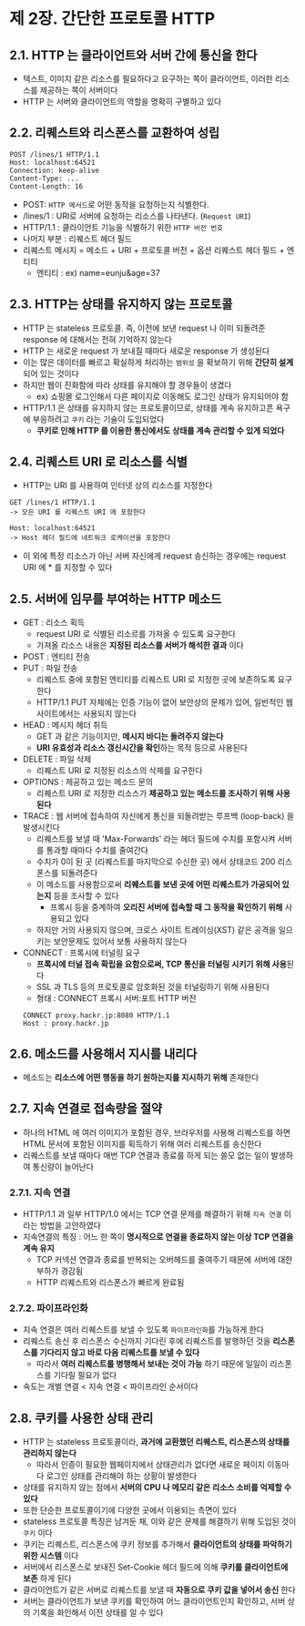 # 제 2장. 간단한 프로토콜 HTTP
## 2.1. HTTP 는 클라이언트와 서버 간에 통신을 한다
- 텍스트, 이미지 같은 리소스를 필요하다고 요구하는 쪽이 클라이언트, 이러한 리소스를 제공하는 쪽이 서버이다
- HTTP 는 서버와 클라이언트의 역할을 명확히 구별하고 있다

## 2.2. 리퀘스트와 리스폰스를 교환하여 성립
```http
POST /lines/1 HTTP/1.1
Host: localhost:64521
Connection: keep-alive
Content-Type: ...
Content-Length: 16
```
- POST: `HTTP 메서드`로 어떤 동작을 요청하는지 식별한다.
- /lines/1 : URI로 서버에 요청하는 리소스를 나타낸다. (`Request URI`)
- HTTP/1.1 : 클라이언트 기능을 식별하기 위한 `HTTP 버전 번호`
- 나머지 부분 : 리퀘스트 헤더 필드
- 리퀘스트 메시지 = 메소드 + URI + 프로토콜 버전 + 옵션 리퀘스트 헤더 필드 + 엔티티
  - 엔티티 : ex) name=eunju&age=37

## 2.3. HTTP는 상태를 유지하지 않는 프로토콜
- HTTP 는 stateless 프로토콜. 즉, 이전에 보낸 request 나 이미 되돌려준 response 에 대해서는 전혀 기억하지 않는다
- HTTP 는 새로운 request 가 보내질 때마다 새로운 response 가 생성된다
- 이는 많은 데이터를 빠르고 확실하게 처리하는 `범위성` 을 확보하기 위해 **간단히 설계** 되어 있는 것이다
- 하지만 웹이 진화함에 따라 상태를 유지해야 할 경우들이 생겼다
  - ex) 쇼핑몰 로그인해서 다른 페이지로 이동해도 로그인 상태가 유지되어야 함
- HTTP/1.1 은 상태를 유지하지 않는 프로토콜이므로, 상태를 계속 유지하고픈 욕구에 부응하려고 `쿠키` 라는 기술이 도입되었다
  - **쿠키로 인해 HTTP 를 이용한 통신에서도 상태를 계속 관리할 수 있게 되었다**

## 2.4. 리퀘스트 URI 로 리소스를 식별
- HTTP는 URI 를 사용하여 인터넷 상의 리소스를 지정한다
```http
GET /lines/1 HTTP/1.1 
-> 모든 URI 를 리퀘스트 URI 에 포함한다

Host: localhost:64521
-> Host 헤더 필드에 네트워크 로케이션을 포함한다
```
- 이 외에 특정 리소스가 아닌 서버 자신에게 request 송신하는 경우에는 request URI 에 * 를 지정할 수 있다

## 2.5. 서버에 임무를 부여하는 HTTP 메소드
- GET : 리소스 획득
  - request URI 로 식별된 리소르를 가져올 수 있도록 요구한다
  - 가져올 리소스 내용은 **지정된 리소스를 서버가 해석한 결과** 이다
- POST : 엔티티 전송
- PUT : 파일 전송
  - 리퀘스트 중에 포함된 엔티티를 리퀘스트 URI 로 지정한 곳에 보존하도록 요구한다
  - HTTP/1.1 PUT 자체에는 인증 기능이 없어 보안상의 문제가 있어, 일반적인 웹사이트에서는 사용되지 않는다
- HEAD : 메시지 헤더 취득
  - GET 과 같은 기능이지만, **메시지 바디는 돌려주지 않는다**
  - **URI 유효성과 리소스 갱신시간을 확인**하는 목적 등으로 사용된다
- DELETE : 파일 삭제
  - 리퀘스트 URI 로 지정된 리소스의 삭제를 요구한다
- OPTIONS : 제공하고 있는 메소드 문의
  - 리퀘스트 URI 로 지정한 리소스가 **제공하고 있는 메소드를 조사하기 위해 사용된다**
- TRACE : 웹 서버에 접속하여 자신에게 통신을 되돌려받는 루프백 (loop-back) 을 발생시킨다
  - 리퀘스트를 보낼 때 'Max-Forwards' 라는 헤더 필드에 수치를 포함시켜 서버를 통과할 때마다 수치를 줄여간다
  - 수치가 0이 된 곳 (리퀘스트를 마지막으로 수신한 곳) 에서 상태코드 200 리스폰스를 되돌려준다
  - 이 메소드를 사용함으로써 **리퀘스트를 보낸 곳에 어떤 리퀘스트가 가공되어 있는지** 등을 조사할 수 있다
    - 프록시 등을 중계하여 **오리진 서버에 접속할 때 그 동작을 확인하기 위해** 사용되고 있다
  - 하지만 거의 사용되지 않으며, 크로스 사이트 트레이싱(XST) 같은 공격을 일으키는 보안문제도 있어서 보통 사용하지 않는다
- CONNECT : 프록시에 터널링 요구
  - **프록시에 터널 접속 확립을 요함으로써, TCP 통신을 터널링 시키기 위해 사용**된다
  - SSL 과 TLS 등의 프로토콜로 암호화된 것을 터널링하기 위해 사용된다
  - 형태 : CONNECT 프록시 서버:포트 HTTP 버전
  ```http
  CONNECT proxy.hackr.jp:8080 HTTP/1.1
  Host : proxy.hackr.jp
  ```

## 2.6. 메소드를 사용해서 지시를 내리다
- 메소드는 **리소스에 어떤 행동을 하기 원하는지를 지시하기 위해** 존재한다
  
## 2.7. 지속 연결로 접속량을 절약
- 하나의 HTML 에 여러 이미지가 포함된 경우, 브라우저를 사용해 리퀘스트를 하면 HTML 문서에 포함된 이미지를 획득하기 위해 여러 리퀘스트를 송신한다
- 리퀘스트를 보낼 때마다 매번 TCP 연결과 종료를 하게 되는 쓸모 없는 일이 발생하여 통신량이 늘어난다
### 2.7.1. 지속 연결
- HTTP/1.1 과 일부 HTTP/1.0 에서는 TCP 연결 문제를 해결하기 위해 `지속 연결` 이라는 방법을 고안하였다
- 지속연결의 특징 : 어느 한 쪽이 **명시적으로 연결을 종료하지 않는 이상 TCP 연결을 계속 유지**
    - TCP 커넥션 연결과 종료를 반복되는 오버헤드를 줄여주기 때문에 서버에 대한 부하가 경감됨
    - HTTP 리퀘스트와 리스폰스가 빠르게 완료됨
### 2.7.2. 파이프라인화
- 지속 연결은 여러 리퀘스트를 보낼 수 있도록 `파이프라인화`를 가능하게 한다
- 리퀘스트 송신 후 리스폰스 수신까지 기다린 후에 리퀘스트를 발행하던 것을 **리스폰스를 기다리지 않고 바로 다음 리퀘스트를 보낼 수 있다**
  - 따라서 **여러 리퀘스트를 병행해서 보내는 것이 가능** 하기 때문에 일일이 리스폰스를 기다릴 필요가 없다
- 속도는 개별 연결 < 지속 연결 < 파이프라인 순서이다

## 2.8. 쿠키를 사용한 상태 관리
- HTTP 는 stateless 프로토콜이라, **과거에 교환했던 리퀘스트, 리스폰스의 상태를 관리하지 않는다**
  - 따라서 인증이 필요한 웹페이지에서 상태관리가 없다면 새로운 페이지 이동마다 로그인 상태를 관리해야 하는 상황이 발생한다
- 상태를 유지하지 않는 점에서 **서버의 CPU 나 메모리 같은 리소스 소비를 억제할 수 있다**
- 또한 단순한 프로토콜이기에 다양한 곳에서 이용되는 측면이 있다
- stateless 프로토콜 특징은 남겨둔 채, 이와 같은 문제를 해결하기 위해 도입된 것이 `쿠키` 이다
- 쿠키는 리퀘스트, 리스폰스에 쿠키 정보를 추가해서 **클라이언트의 상태를 파악하기 위한 시스템** 이다
- 서버에서 리스폰스로 보내진 Set-Cookie 헤더 필드에 의해 **쿠키를 클라이언트에 보존** 하게 된다
- 클라이언트가 같은 서버로 리퀘스트를 보낼 때 **자동으로 쿠키 값을 넣어서 송신** 한다
- 서버는 클라이언트가 보낸 쿠키를 확인하여 어느 클라이언트인지 확인하고, 서버 상의 기록을 화인해서 이전 상태를 알 수 있다